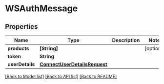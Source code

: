 # WSAuthMessage

## Properties
Name | Type | Description | Notes
------------ | ------------- | ------------- | -------------
**products** | **[String]** |  | [optional] 
**token** | **String** |  | 
**userDetails** | [**ConnectUserDetailsRequest**](ConnectUserDetailsRequest.md) |  | 

[[Back to Model list]](../README.md#documentation-for-models) [[Back to API list]](../README.md#documentation-for-api-endpoints) [[Back to README]](../README.md)


